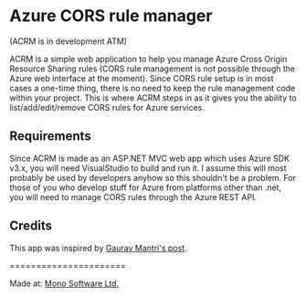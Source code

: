 Azure CORS rule manager
=======================

(ACRM is in development ATM)

ACRM is a simple web application to help you manage Azure Cross Origin Resource Sharing rules (CORS rule management is not possible through the Azure web interface at the moment). Since CORS rule setup is in most cases a one-time thing, there is no need to keep the rule management code within your project. This is where ACRM steps in as it gives you the ability to list/add/edit/remove CORS rules for Azure services.

## Requirements

Since ACRM is made as an ASP.NET MVC web app which uses Azure SDK v3.x, you will need VisualStudio to build and run it. I assume this will most probably be used by developers anyhow so this shouldn't be a problem. For those of you who develop stuff for Azure from platforms other than .net, you will need to manage CORS rules through the Azure REST API.

## Credits

This app was inspired by [Gaurav Mantri's post](http://gauravmantri.com/2013/12/01/windows-azure-storage-and-cors-lets-have-some-fun/).

======================

Made at: [Mono Software Ltd.](http://www.mono-software.com/)
